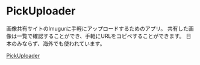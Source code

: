 # PickUploader
画像共有サイトのImugurに手軽にアップロードするためのアプリ。
共有した画像は一覧で確認することができ、手軽にURLをコピペすることができます。
日本のみならず、海外でも使われています。

[PickUploader ](https://apps.apple.com/us/app/pickuploader/id6475726030?platform=iphone)
